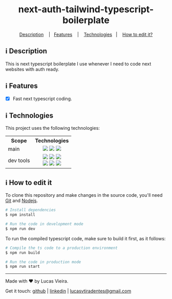 <h1 align="center">
  next-auth-tailwind-typescript-boilerplate
</h1>

<p align="center">
  <a href="#information_source-description">Description</a>
  &nbsp;&nbsp;&nbsp;|&nbsp;&nbsp;&nbsp;<a href="#information_source-features">Features</a>
  &nbsp;&nbsp;&nbsp;|&nbsp;&nbsp;&nbsp;
  <a href="#information_source-technologies">Technologies</a>&nbsp;&nbsp;&nbsp;|&nbsp;&nbsp;&nbsp;
  <a href="#information_source-how-to-edit-it">How to edit it?</a>
</p>

## :information_source: Description

This is next typescript boilerplate I use whenever I need to code next websites with auth ready.

## :information_source: Features

- [x] Fast next typescript coding.

## :information_source: Technologies

This project uses the following technologies:

<div align="center" style="text-align: center;">
  <table>
    <tr>
      <th>Scope</th>
      <th>Technologies</th>
    </tr>
    <tr>
      <td>main</td>
      <td align="center">
        <a target="_blank" href="https://nodejs.org"><img src="https://img.shields.io/badge/node.js-6DA55F?style=for-the-badge&logo=node.js&logoColor=white"></a>
        <a target="_blank" href="https://nextjs.org/"><img src="https://img.shields.io/badge/Next-black?style=for-the-badge&logo=next.js&logoColor=white"></a>
        <a target="_blank" href="https://www.typescriptlang.org/"><img src="https://img.shields.io/badge/typescript-%23007ACC.svg?style=for-the-badge&logo=typescript&logoColor=white"></a>
      </td>
    </tr>
    <tr>
      <td>dev tools</td>
      <td align="center">
        <a target="_blank" href="https://eslint.org/"><img src="https://img.shields.io/badge/ESLint-4B3263?style=for-the-badge&logo=eslint&logoColor=white"></a>
        <a target="_blank" href="https://prettier.io/"><img src="https://img.shields.io/badge/prettier-blue?style=for-the-badge&logo=prettier&logoColor=white"></a>
        <a target="_blank" href="https://editorconfig.org/"><img src="https://img.shields.io/badge/editorconfig-gray?style=for-the-badge&logo=editorconfig&logoColor=white"></a><br/>
        <a target="_blank" href="https://github.com/typicode/husky"><img src="https://img.shields.io/badge/🐶husky-yellow?style=for-the-badge&logo=husky&logoColor=white"></a>
        <a target="_blank" href="https://github.com/conventional-changelog/commitlint"><img src="https://img.shields.io/badge/commitlint-red?style=for-the-badge&logo=commitlint&logoColor=white"></a>
        <a target="_blank" href="https://github.com/commitizen/cz-cli"><img src="https://img.shields.io/badge/commitizen-pink?style=for-the-badge&logo=conventionalcommits&logoColor=white"></a>
      </td>
    </tr>

  </table>
</div>

## :information_source: How to edit it

To clone this repository and make changes in the source code, you'll need [Git](https://git-scm.com) and [Nodejs](https://nodejs.org/en/).

```bash
# Install dependencies
$ npm install

# Run the code in development mode
$ npm run dev
```

To run the compiled typescript code, make sure to build it first, as it follows:

```bash
# Compile the ts code to a production environment
$ npm run build

# Run the code in production mode
$ npm run start
```

---

Made with ♥ by Lucas Vieira.

Get it touch: [github](https://github.com/lucasvtiradentes) | [linkedin](https://www.linkedin.com/in/lucasvtiradentes) | lucasvtiradentes@gmail.com
